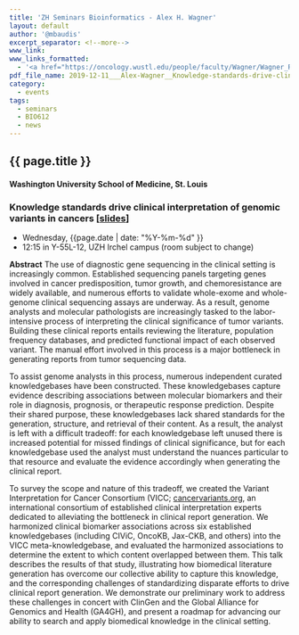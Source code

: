 ```yaml
---
title: 'ZH Seminars Bioinformatics - Alex H. Wagner'
layout: default
author: '@mbaudis'
excerpt_separator: <!--more-->
www_link:
www_links_formatted:
  - '<a href="https://oncology.wustl.edu/people/faculty/Wagner/Wagner_Res.html">[WUSTL]</a>'
pdf_file_name: 2019-12-11___Alex-Wagner__Knowledge-standards-drive-clinical-interpretation-of-genomic-variants-in-cancers__slides.pdf
category:
  - events
tags:
  - seminars
  - BIO612
  - news
---
```


## {{ page.title }}
#### Washington University School of Medicine, St. Louis
### Knowledge standards drive clinical interpretation of genomic variants in cancers [[slides](/pdf/2019-12-11___Alex-Wagner__Knowledge-standards-drive-clinical-interpretation-of-genomic-variants-in-cancers__slides.pdf)]

* Wednesday, {{page.date | date: "%Y-%m-%d" }}
* 12:15 in Y-55L-12, UZH Irchel campus (room subject to change)

<!--more-->

__Abstract__ The use of diagnostic gene sequencing in the clinical setting is increasingly common. Established sequencing panels targeting genes involved in cancer predisposition, tumor growth, and chemoresistance are widely available, and numerous efforts to validate whole-exome and whole-genome clinical sequencing assays are underway. As a result, genome analysts and molecular pathologists are increasingly tasked to the labor-intensive process of interpreting the clinical significance of tumor variants. Building these clinical reports entails reviewing the literature, population frequency databases, and predicted functional impact of each observed variant. The manual effort involved in this process is a major bottleneck in generating reports from tumor sequencing data. 

To assist genome analysts in this process, numerous independent curated knowledgebases have been constructed. These knowledgebases capture evidence describing associations between molecular biomarkers and their role in diagnosis, prognosis, or therapeutic response prediction. Despite their shared purpose, these knowledgebases lack shared standards for the generation, structure, and retrieval of their content. As a result, the analyst is left with a difficult tradeoff: for each knowledgebase left unused there is increased potential for missed findings of clinical significance, but for each knowledgebase used the analyst must understand the nuances particular to that resource and evaluate the evidence accordingly when generating the clinical report. 

To survey the scope and nature of this tradeoff, we created the Variant Interpretation for Cancer Consortium (VICC; [cancervariants.org](cancervariants.org), an international consortium of established clinical interpretation experts dedicated to alleviating the bottleneck in clinical report generation. We harmonized clinical biomarker associations across six established knowledgebases (including CIViC, OncoKB, Jax-CKB, and others) into the VICC meta-knowledgebase, and evaluated the harmonized associations to determine the extent to which content overlapped between them. This talk describes the results of that study, illustrating how biomedical literature generation has overcome our collective ability to capture this knowledge, and the corresponding challenges of standardizing disparate efforts to drive clinical report generation. We demonstrate our preliminary work to address these challenges in concert with ClinGen and the Global Alliance for Genomics and Health (GA4GH), and present a roadmap for advancing our ability to search and apply biomedical knowledge in the clinical setting.


